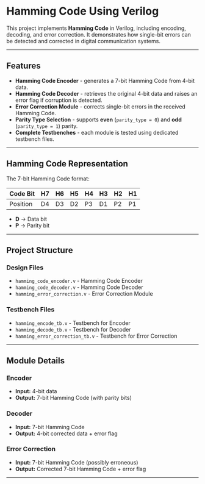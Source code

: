 # Hamming Code Using Verilog  

This project implements **Hamming Code** in Verilog, including encoding, decoding, and error correction. It demonstrates how single-bit errors can be detected and corrected in digital communication systems.  

---

##  Features  
- **Hamming Code Encoder** - generates a 7-bit Hamming Code from 4-bit data.  
- **Hamming Code Decoder** - retrieves the original 4-bit data and raises an error flag if corruption is detected.  
- **Error Correction Module** - corrects single-bit errors in the received Hamming Code.  
- **Parity Type Selection** - supports **even** (`parity_type = 0`) and **odd** (`parity_type = 1`) parity.  
- **Complete Testbenches** - each module is tested using dedicated testbench files.  

---

##  Hamming Code Representation  

The 7-bit Hamming Code format:  

| Code Bit | H7 | H6 | H5 | H4 | H3 | H2 | H1 |  
|----------|----|----|----|----|----|----|----|  
| Position | D4 | D3 | D2 | P3 | D1 | P2 | P1 |  

- **D** → Data bit  
- **P** → Parity bit  

---

##  Project Structure  

### Design Files  
- `hamming_code_encoder.v` - Hamming Code Encoder  
- `hamming_code_decoder.v` - Hamming Code Decoder  
- `hamming_error_correction.v` - Error Correction Module  

### Testbench Files  
- `hamming_encode_tb.v` - Testbench for Encoder  
- `hamming_decode_tb.v` - Testbench for Decoder  
- `hamming_error_correction_tb.v` - Testbench for Error Correction  

---

##  Module Details  

###  Encoder  
- **Input:** 4-bit data  
- **Output:** 7-bit Hamming Code (with parity bits)  

###  Decoder  
- **Input:** 7-bit Hamming Code  
- **Output:** 4-bit corrected data + error flag  

###  Error Correction  
- **Input:** 7-bit Hamming Code (possibly erroneous)  
- **Output:** Corrected 7-bit Hamming Code + error flag  

---




